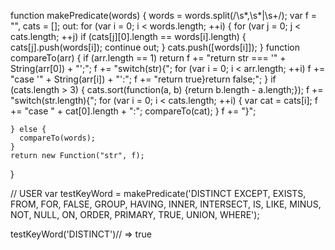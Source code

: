 function makePredicate(words) {
    words = words.split(/\s*,\s*|\s+/);
    var f = "", cats = [];
    out: for (var i = 0; i < words.length; ++i) {
      for (var j = 0; j < cats.length; ++j)
        if (cats[j][0].length == words[i].length) {
          cats[j].push(words[i]);
          continue out;
        }
      cats.push([words[i]]);
    }
    function compareTo(arr) {
      if (arr.length == 1) return f += "return str === '" + String(arr[0]) + "';";
      f += "switch(str){";
      for (var i = 0; i < arr.length; ++i) f += "case '" + String(arr[i]) + "':";
      f += "return true}return false;";
    }
    if (cats.length > 3) {
      cats.sort(function(a, b) {return b.length - a.length;});
      f += "switch(str.length){";
      for (var i = 0; i < cats.length; ++i) {
        var cat = cats[i];
        f += "case " + cat[0].length + ":";
        compareTo(cat);
      }
      f += "}";
 
    } else {
      compareTo(words);
    }
    return new Function("str", f);
  }

  // USER
var testKeyWord = makePredicate('DISTINCT EXCEPT, EXISTS, FROM, FOR, FALSE, GROUP, HAVING, INNER, INTERSECT, IS, LIKE, MINUS, NOT, NULL, ON, ORDER, PRIMARY, TRUE, UNION, WHERE');

testKeyWord('DISTINCT')// => true